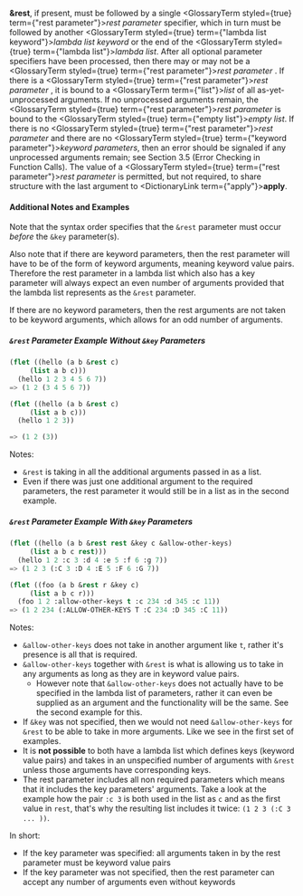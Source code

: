 
**&amp;rest**, if present, must be followed by a single <GlossaryTerm styled={true} term={"rest parameter"}><i>rest parameter</i></GlossaryTerm> specifier, which in turn must be followed by another <GlossaryTerm styled={true} term={"lambda list keyword"}><i>lambda list keyword</i></GlossaryTerm> or the end of the <GlossaryTerm styled={true} term={"lambda list"}><i>lambda list</i></GlossaryTerm>. After all optional parameter specifiers have been processed, then there may or may not be a <GlossaryTerm styled={true} term={"rest parameter"}><i>rest parameter</i></GlossaryTerm> . If there is a <GlossaryTerm styled={true} term={"rest parameter"}><i>rest parameter</i></GlossaryTerm> , it is bound to a <GlossaryTerm  term={"list"}><i>list</i></GlossaryTerm> of all as-yet-unprocessed arguments. If no unprocessed arguments remain, the <GlossaryTerm styled={true} term={"rest parameter"}><i>rest parameter</i></GlossaryTerm> is bound to the <GlossaryTerm styled={true} term={"empty list"}><i>empty list</i></GlossaryTerm>. If there is no <GlossaryTerm styled={true} term={"rest parameter"}><i>rest parameter</i></GlossaryTerm> and there are no <GlossaryTerm styled={true} term={"keyword parameter"}><i>keyword parameters</i></GlossaryTerm>, then an error should be signaled if any unprocessed arguments remain; see Section 3.5 (Error Checking in Function Calls). The value of a <GlossaryTerm styled={true} term={"rest parameter"}><i>rest parameter</i></GlossaryTerm> is permitted, but not required, to share structure with the last argument to <DictionaryLink  term={"apply"}><b>apply</b></DictionaryLink>.

#### Additional Notes and Examples

Note that the syntax order specifies that the `&rest` parameter must occur *before* the `&key` parameter(s).

Also note that if there are keyword parameters, then the rest parameter will have to be of the form of keyword arguments, meaning keyword value pairs. Therefore the rest parameter in a lambda list which also has a key parameter will always expect an even number of arguments provided that the lambda list represents as the `&rest` parameter.

If there are no keyword parameters, then the rest arguments are not taken to be keyword arguments, which allows for an odd number of arguments.

##### `&rest` Parameter Example Without `&key` Parameters

```lisp
(flet ((hello (a b &rest c)
	 (list a b c)))
  (hello 1 2 3 4 5 6 7))
=> (1 2 (3 4 5 6 7))

(flet ((hello (a b &rest c)
	 (list a b c)))
  (hello 1 2 3))

=> (1 2 (3))

```

Notes:

- `&rest` is taking in all the additional arguments passed in as a list.
- Even if there was just one additional argument to the required parameters, the rest parameter it would still be in a list as in the second example.

##### `&rest` Parameter Example With `&key` Parameters


```lisp
(flet ((hello (a b &rest rest &key c &allow-other-keys)
	 (list a b c rest)))
  (hello 1 2 :c 3 :d 4 :e 5 :f 6 :g 7))
=> (1 2 3 (:C 3 :D 4 :E 5 :F 6 :G 7))

(flet ((foo (a b &rest r &key c)
	 (list a b c r)))
  (foo 1 2 :allow-other-keys t :c 234 :d 345 :c 11))
=> (1 2 234 (:ALLOW-OTHER-KEYS T :C 234 :D 345 :C 11))
```

Notes:

- `&allow-other-keys` does not take in another argument like `t`, rather it's presence is all that is required.
- `&allow-other-keys` together with `&rest` is what is allowing us to take in any arguments as long as they are in keyword value pairs.
  - However note that `&allow-other-keys` does not actually have to be specified in the lambda list of parameters, rather it can even be supplied as an argument and the functionality will be the same. See the second example for this.
- If `&key` was not specified, then we would not need `&allow-other-keys` for `&rest` to be able to take in more arguments. Like we see in the first set of examples.
- It is **not possible** to both have a lambda list which defines keys (keyword value pairs) and takes in an unspecified number of arguments with `&rest` unless those arguments have corresponding keys.
- The rest parameter includes all non required parameters which means that it includes the key parameters' arguments. Take a look at the example how the pair `:c 3` is both used in the list as `c` and as the first value in `rest`, that's why the resulting list includes it twice: `(1 2 3 (:C 3 ... ))`.

In short:
- If the key parameter was specified: all arguments taken in by the rest parameter must be keyword value pairs
- If the key parameter was not specified, then the rest parameter can accept any number of arguments even without keywords

